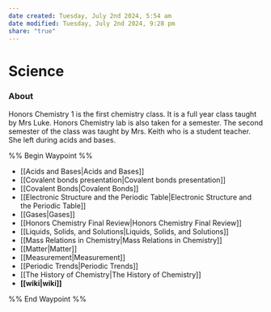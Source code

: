 ```yaml
---
date created: Tuesday, July 2nd 2024, 5:54 am
date modified: Tuesday, July 2nd 2024, 9:28 pm
share: "true"
---
```


# Science

### About

Honors Chemistry 1 is the first chemistry class. It is a full year class taught by Mrs Luke. Honors Chemistry lab is also taken for a semester. The second semester of the class was taught by Mrs. Keith who is a student teacher. She left during acids and bases.

%% Begin Waypoint %%
- [[Acids and Bases|Acids and Bases]]
- [[Covalent bonds presentation|Covalent bonds presentation]]
- [[Covalent Bonds|Covalent Bonds]]
- [[Electronic Structure and the Periodic Table|Electronic Structure and the Periodic Table]]
- [[Gases|Gases]]
- [[Honors Chemistry Final Review|Honors Chemistry Final Review]]
- [[Liquids, Solids, and Solutions|Liquids, Solids, and Solutions]]
- [[Mass Relations in Chemistry|Mass Relations in Chemistry]]
- [[Matter|Matter]]
- [[Measurement|Measurement]]
- [[Periodic Trends|Periodic Trends]]
- [[The History of Chemistry|The History of Chemistry]]
- **[[wiki|wiki]]**

%% End Waypoint %%
